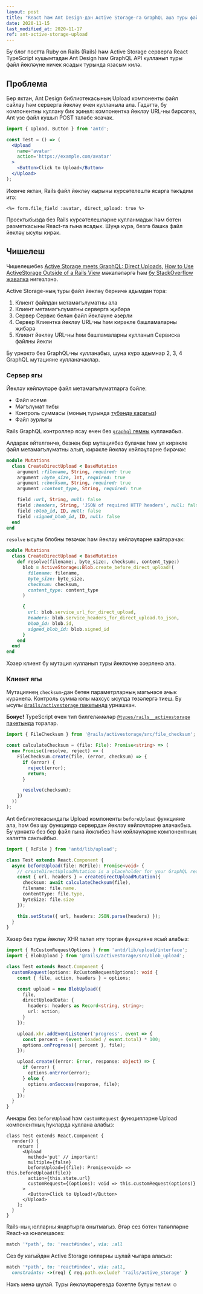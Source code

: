 ```yaml
---
layout: post
title: "React һәм Ant Design-дан Active Storage-га GraphQL аша туры файл йөкләү"
date: 2020-11-15
last_modified_at: 2020-11-17
ref: ant-active-storage-upload
---
```

Бу блог постта Ruby on Rails (Rails) һәм Active Storage
серверга React TypeScript кушымтадан Ant Design һәм GraphQL API кулланып
туры файл йөкләүне ничек ясадык турында язасым килә.

## Проблема
Бер яктан, Ant Design библиотекасының Upload компоненты файл сайлау һәм
серверга йөкләү өчен кулланыла ала. Гадәттә, бу компонентны куллану бик
җиңел: компонентка йөкләү URL-ны бирсәгез, Ant үзе файл кушып POST таләбе ясачак.

```jsx
import { Upload, Button } from 'antd';

const Test = () => (
  <Upload
    name='avatar'
    action='https://example.com/avatar'
  >
    <Button>Click to Upload</Button>
  </Upload>
);
```

Икенче яктан, Rails файл йөкләү кырыны күрсәтелештә ясарга тәкъдим итә:
```erb
<%= form.file_field :avatar, direct_upload: true %>
```

Проектыбызда без Rails күрсәтелешләрне кулланмадык һәм бөтен разметкасыны React-та
гына ясадык. Шуңа күрә, безгә башка файл йөкләү ысулы кирәк.

## Чишелеш
Чишелешебез 
[Active Storage meets GraphQL: Direct Uploads](https://evilmartians.com/chronicles/active-storage-meets-graphql-direct-uploads),
[How to Use ActiveStorage Outside of a Rails View](https://cameronbothner.com/activestorage-beyond-rails-views/)
мәкаләләргә һәм [бу StackOverflow җавапка](https://cameronbothner.com/activestorage-beyond-rails-views/)
нигезләнә.

Active Storage-ның туры файл йөкләү берничә адымдан тора:
1. Клиент файлдан метамәгълүматны ала
2. Клиент метамәгълүматны серверга җибәрә
3. Сервер Сервис белән файл йөкләүне әзерли
4. Сервер Клиентка йөкләү URL-ны һәм кирәкле башламаларны җибәрә
5. Клиент йөкләү URL-ны һәм башламаларны кулланып Сервиска файлны йөкли

Бу үрнәктә без GraphQL-ны кулланабыз, шуңа күрә адымнар 2, 3, 4 GraphQL мутацияне
кулланачаклар.

### Сервер ягы
Йөкләү көйләүләре файл метамагълүматларга бәйле:
* Файл исеме
* Мәгълүмат тибы
* Контроль суммасы (моның турында [түбәндә карагыз](#клиент-ягы))
* Файл зурлыгы

Rails GraphQL контроллер ясау өчен без [`graphql` гемны](https://graphql-ruby.org)
кулланабыз.

Алдарак әйтелгәнчә, безнең бер мутациябез булачак һәм ул кирәкле файл метамәгълүматны алып,
кирәкле йөкләү көйләүләрне бирәчәк:
```ruby
module Mutations
  class CreateDirectUpload < BaseMutation
    argument :filename, String, required: true
    argument :byte_size, Int, required: true
    argument :checksum, String, required: true
    argument :content_type, String, required: true

    field :url, String, null: false
    field :headers, String, 'JSON of required HTTP headers', null: false
    field :blob_id, ID, null: false
    field :signed_blob_id, ID, null: false
  end
end
```

`resolve` ысулы блобны төзәчәк һәм йөкләү көйләүләрне кайтарачак:
```ruby
module Mutations
  class CreateDirectUpload < BaseMutation
    def resolve(filename:, byte_size:, checksum:, content_type:)
      blob = ActiveStorage::Blob.create_before_direct_upload!(
        filename: filename,
        byte_size: byte_size,
        checksum: checksum,
        content_type: content_type
      )

      {
        url: blob.service_url_for_direct_upload,
        headers: blob.service_headers_for_direct_upload.to_json,
        blob_id: blob.id,
        signed_blob_id: blob.signed_id
      }
    end
  end
end
```

Хәзер клиент бу мутация кулланып туры йөкләүне әзерленә ала.

### Клиент ягы
Мутациянең `checksum`-дан бөтен параметрларның мәгънәсе ачык күрәнелә.
Контроль сумма юлы махсус ысулда төзәлергә тиеш. Бу ысулы [`@rails/activestorage`
пакетында](https://www.npmjs.com/package/@rails/activestorage) урнашкан.

**Бонус!** TypeScript өчен тип билгеләмәләр
[`@types/rails__activestorage` пакетында](https://www.npmjs.com/package/@types/rails__activestorage)
торалар.

```ts
import { FileChecksum } from '@rails/activestorage/src/file_checksum';

const calculateChecksum = (file: File): Promise<string> => (
  new Promise((resolve, reject) => (
    FileChecksum.create(file, (error, checksum) => {
      if (error) {
        reject(error);
        return;
      }

      resolve(checksum);
    })
  ))
);
```

Ant библиотекасындагы Upload компоненты `beforeUpload` функцияне ала, һәм без
шу функциядә сервердан йөкләү көйләүләрне алачакбыз. Бу үрнәктә без бер файл гына
йөклибез һәм көйләүләрне компонентның халәттә саклыйбыз.
```ts
import { RcFile } from 'antd/lib/upload';

class Test extends React.Component {
  async beforeUpload(file: RcFile): Promise<void> {
    // createDirectUploadMutation is a placeholder for your GraphQL request method
    const { url, headers } = createDirectUploadMutation({
      checksum: await calculateChecksum(file),
      filename: file.name.
      contentType: file.type,
      byteSize: file.size
    });

    this.setState({ url, headers: JSON.parse(headers) });
  }
}
```

Хәзер без туры йөкләү XHR таләп итү торган функцияне ясый алабыз:
```ts
import { RcCustomRequestOptions } from 'antd/lib/upload/interface';
import { BlobUpload } from '@rails/activestorage/src/blob_upload';

class Test extends React.Component {
  customRequest(options: RcCustomRequestOptions): void {
    const { file, action, headers } = options;

    const upload = new BlobUpload({
      file,
      directUploadData: {
        headers: headers as Record<string, string>;
        url: action;
      }
    });

    upload.xhr.addEventListener('progress', event => {
      const percent = (event.loaded / event.total) * 100;
      options.onProgress({ percent }, file);
    });

    upload.create((error: Error, response: object) => {
      if (error) {
        options.onError(error);
      } else {
        options.onSuccess(response, file);
      }
    });
  }
}
```

Аннары без `beforeUpload` һәм `customRequest` функцияләрне Upload компонентның
һукларда куллана алабыз:
```tsx
class Test extends React.Component {
  render() {
    return (
      <Upload
        method='put' // important!
        multiple={false}
        beforeUpload={(file): Promise<void> => this.beforeUpload(file)}
        action={this.state.url}
        customRequest={(options): void => this.customRequest(options)}
      >
        <Button>Click to Upload!</Button>
      </Upload>
    );
  }
}
```

Rails-ның юлларны яңартырга онытмагыз. Әгәр сез бөтен таләпләрне
React-ка юнәлешәсез:
```ruby
match '*path', to: 'react#index', via: :all
```

Сез бу кагыйдән Active Storage юлларны шулай чыгара аласыз:
```ruby
match '*path', to: 'react#index', via: :all,
  constraints: ->(req) { req.path.exclude? 'rails/active_storage' }
```

Нәкъ менә шулай. Туры йөкләүләрегездә бәхетле булуы телим :relaxed:
